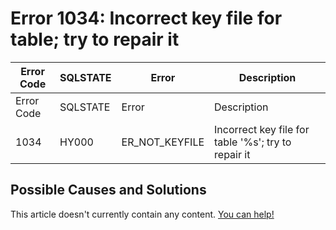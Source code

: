 
# Error 1034: Incorrect key file for table; try to repair it


| Error Code | SQLSTATE | Error | Description |
| --- | --- | --- | --- |
| Error Code | SQLSTATE | Error | Description |
| 1034 | HY000 | ER_NOT_KEYFILE | Incorrect key file for table '%s'; try to repair it |




## Possible Causes and Solutions


This article doesn't currently contain any content. [You can help!](/kb/en/writing-and-editing-knowledge-base-articles/)

